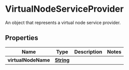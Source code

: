 

# VirtualNodeServiceProvider

An object that represents a virtual node service provider.

## Properties

| Name | Type | Description | Notes |
|------------ | ------------- | ------------- | -------------|
|**virtualNodeName** | [**String**](String.md) |  |  |



